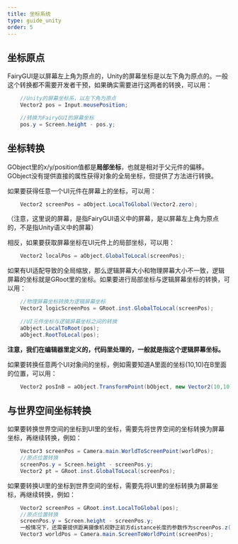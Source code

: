 ```yaml
---
title: 坐标系统
type: guide_unity
order: 5
---
```


## 坐标原点

FairyGUI是以屏幕左上角为原点的，Unity的屏幕坐标是以左下角为原点的。一般这个转换都不需要开发者干预，如果确实需要进行这两者的转换，可以用：

```csharp
    //Unity的屏幕坐标系，以左下角为原点
    Vector2 pos = Input.mousePosition;

    //转换为FairyGUI的屏幕坐标
    pos.y = Screen.height - pos.y;
```

## 坐标转换

GObject里的x/y/position值都是**局部坐标**，也就是相对于父元件的偏移。GObject没有提供直接的属性获得对象的全局坐标，但提供了方法进行转换。

如果要获得任意一个UI元件在屏幕上的坐标，可以用：

```csharp
    Vector2 screenPos = aObject.LocalToGlobal(Vector2.zero);
```

（注意，这里说的屏幕，是指FairyGUI语义中的屏幕，是以屏幕左上角为原点的，不是指Unity语义中的屏幕）

相反，如果要获取屏幕坐标在UI元件上的局部坐标，可以用：

```csharp
    Vector2 localPos = aObject.GlobalToLocal(screenPos);
```

如果有UI适配导致的全局缩放，那么逻辑屏幕大小和物理屏幕大小不一致，逻辑屏幕的坐标就是GRoot里的坐标。如果要进行局部坐标与逻辑屏幕坐标的转换，可以用：

```csharp
    //物理屏幕坐标转换为逻辑屏幕坐标
    Vector2 logicScreenPos = GRoot.inst.GlobalToLocal(screenPos);
    
    //UI元件坐标与逻辑屏幕坐标之间的转换
    aObject.LocalToRoot(pos);
    aObject.RootToLocal(pos);
```

**注意，我们在编辑器里定义的，代码里处理的，一般就是指这个逻辑屏幕坐标。**

如果要转换任意两个UI对象间的坐标，例如需要知道A里面的坐标(10,10)在B里面的位置，可以用：

```csharp
    Vector2 posInB = aObject.TransformPoint(bObject, new Vector2(10,10));
```

## 与世界空间坐标转换

如果要转换世界空间的坐标到UI里的坐标，需要先将世界空间的坐标转换为屏幕坐标，再继续转换，例如：

```csharp
    Vector3 screenPos = Camera.main.WorldToScreenPoint(worldPos);
    //原点位置转换
    screenPos.y = Screen.height - screenPos.y; 
    Vector2 pt = GRoot.inst.GlobalToLocal(screenPos);
```

如果要转换UI里的坐标到世界空间的坐标，需要先将UI里的坐标转换为屏幕坐标，再继续转换，例如：

```csharp
    Vector2 screenPos = GRoot.inst.LocalToGlobal(pos);
    //原点位置转换
    screenPos.y = Screen.height - screenPos.y; 
    一般情况下，还需要提供距离摄像机视野正前方distance长度的参数作为screenPos.z(如果需要，将screenPos改为Vector3类型）
    Vector3 worldPos = Camera.main.ScreenToWorldPoint(screenPos);
```
